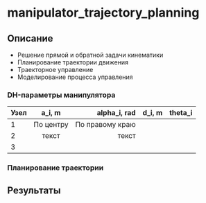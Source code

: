 # manipulator_trajectory_planning
## Описание
- Решение прямой и обратной задачи кинематики
- Планирование траектории движения
- Траекторное управление
- Моделирование процесса управления

### DH-параметры манипулятора
| Узел | a_i, m | alpha_i, rad | d_i, m | theta_i |
|----------------|:---------:|----------------:|---|---|
| 1 | По центру | По правому краю |||
| 2 | текст | текст |||
|3|||||

### Планирование траектории

## Результаты

##
